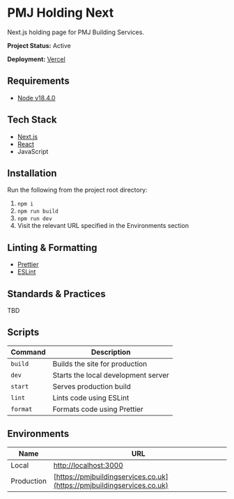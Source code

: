 # PMJ Holding Next

Next.js holding page for PMJ Building Services.

**Project Status:** Active

**Deployment:** [Vercel](https://vercel.com/pixelsmatter/pmj-holding-next)

## Requirements

- [Node v18.4.0](https://nodejs.org/en)

## Tech Stack

- [Next.js](https://nextjs.org)
- [React](https://reactjs.org)
- JavaScript

## Installation

Run the following from the project root directory:

1.  `npm i`
2.  `npm run build`
3.  `npm run dev`
4.  Visit the relevant URL specified in the Environments section

## Linting & Formatting

- [Prettier](https://prettier.io)
- [ESLint](https://eslint.org)

## Standards & Practices

TBD

## Scripts

| Command   | Description                                  |
| --------- | -------------------------------------------- |
| `build`   | Builds the site for production               |
| `dev`     | Starts the local development server          |
| `start`   | Serves production build                      |
| `lint`    | Lints code using ESLint                      |
| `format`  | Formats code using Prettier                  |

## Environments

| Name       | URL                               |
|------------|-----------------------------------|
| Local      | [http://localhost:3000](http://localhost:3000)        |
| Production | [https://pmjbuildingservices.co.uk](https://pmjbuildingservices.co.uk) |

